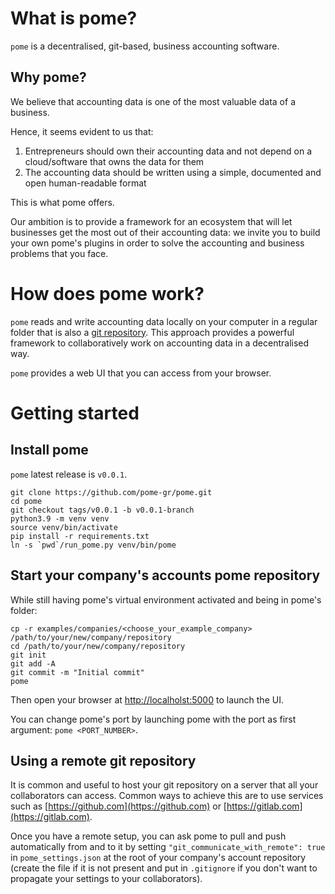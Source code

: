 # What is pome?

`pome` is a decentralised, git-based, business accounting software.

## Why pome?

We believe that accounting data is one of the most valuable data of a business.   

Hence, it seems evident to us that:

1. Entrepreneurs should own their accounting data and not depend on a cloud/software that owns the data for them   
2. The accounting data should be written using a simple, documented and open human-readable format

This is what pome offers.

Our ambition is to provide a framework for an ecosystem that will let businesses get the most out of their accounting data: we invite you to build your own pome's plugins in order to solve the accounting and business problems that you face.

# How does pome work?

`pome` reads and write accounting data locally on your computer in a regular folder that is also a [git repository](https://en.wikipedia.org/wiki/Git). This approach provides a powerful framework to collaboratively work on accounting data in a decentralised way.

`pome` provides a web UI that you can access from your browser.

# Getting started

## Install pome

`pome` latest release is `v0.0.1`.

```
git clone https://github.com/pome-gr/pome.git
cd pome
git checkout tags/v0.0.1 -b v0.0.1-branch
python3.9 -m venv venv
source venv/bin/activate
pip install -r requirements.txt
ln -s `pwd`/run_pome.py venv/bin/pome
```

## Start your company's accounts pome repository

While still having pome's virtual environment activated and being in pome's folder:

```
cp -r examples/companies/<choose_your_example_company> /path/to/your/new/company/repository
cd /path/to/your/new/company/repository
git init
git add -A
git commit -m "Initial commit"
pome
```

Then open your browser at [http://localholst:5000](http://localholst:5000) to launch the UI.

You can change pome's port by launching pome with the port as first argument: `pome <PORT_NUMBER>`.

## Using a remote git repository

It is common and useful to host your git repository on a server that all your collaborators can access.
Common ways to achieve this are to use services such as [https://github.com](https://github.com) or [https://gitlab.com](https://gitlab.com).

Once you have a remote setup, you can ask pome to pull and push automatically from and to it by setting `"git_communicate_with_remote": true` in `pome_settings.json` at the root of your company's account repository (create the file if it is not present and put in `.gitignore` if you don't want to propagate your settings to your collaborators). 
